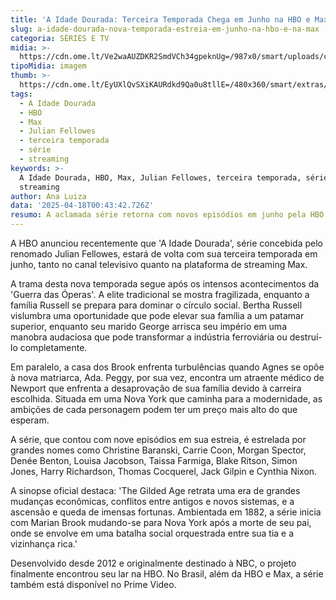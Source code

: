 ```yaml
---
title: 'A Idade Dourada: Terceira Temporada Chega em Junho na HBO e Max'
slug: a-idade-dourada-nova-temporada-estreia-em-junho-na-hbo-e-na-max
categoria: SÉRIES E TV
midia: >-
  https://cdn.ome.lt/Ve2waAUZDKR2SmdVCh34gpeknUg=/987x0/smart/uploads/conteudo/fotos/Design_sem_nome_-_2025-04-17T200855.685.png
tipoMidia: imagem
thumb: >-
  https://cdn.ome.lt/EyUXlQvSXiKAURdkd9Qa0u8tllE=/480x360/smart/extras/conteudos/Design_sem_nome_-_2025-04-17T200855.685.png
tags:
  - A Idade Dourada
  - HBO
  - Max
  - Julian Fellowes
  - terceira temporada
  - série
  - streaming
keywords: >-
  A Idade Dourada, HBO, Max, Julian Fellowes, terceira temporada, série,
  streaming
author: Ana Luiza
data: '2025-04-18T00:43:42.726Z'
resumo: A aclamada série retorna com novos episódios em junho pela HBO e Max.
---
```


A HBO anunciou recentemente que 'A Idade Dourada', série concebida pelo renomado Julian Fellowes, estará de volta com sua terceira temporada em junho, tanto no canal televisivo quanto na plataforma de streaming Max.

A trama desta nova temporada segue após os intensos acontecimentos da 'Guerra das Óperas'. A elite tradicional se mostra fragilizada, enquanto a família Russell se prepara para dominar o círculo social. Bertha Russell vislumbra uma oportunidade que pode elevar sua família a um patamar superior, enquanto seu marido George arrisca seu império em uma manobra audaciosa que pode transformar a indústria ferroviária ou destruí-lo completamente.

Em paralelo, a casa dos Brook enfrenta turbulências quando Agnes se opõe à nova matriarca, Ada. Peggy, por sua vez, encontra um atraente médico de Newport que enfrenta a desaprovação de sua família devido à carreira escolhida. Situada em uma Nova York que caminha para a modernidade, as ambições de cada personagem podem ter um preço mais alto do que esperam.

A série, que contou com nove episódios em sua estreia, é estrelada por grandes nomes como Christine Baranski, Carrie Coon, Morgan Spector, Denée Benton, Louisa Jacobson, Taissa Farmiga, Blake Ritson, Simon Jones, Harry Richardson, Thomas Cocquerel, Jack Gilpin e Cynthia Nixon.

A sinopse oficial destaca: 'The Gilded Age retrata uma era de grandes mudanças econômicas, conflitos entre antigos e novos sistemas, e a ascensão e queda de imensas fortunas. Ambientada em 1882, a série inicia com Marian Brook mudando-se para Nova York após a morte de seu pai, onde se envolve em uma batalha social orquestrada entre sua tia e a vizinhança rica.'

Desenvolvido desde 2012 e originalmente destinado à NBC, o projeto finalmente encontrou seu lar na HBO. No Brasil, além da HBO e Max, a série também está disponível no Prime Video.
